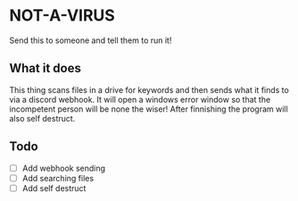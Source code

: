# NOT-A-VIRUS
Send this to someone and tell them to run it!

## What it does
This thing scans files in a drive for keywords and then sends what it finds to via a discord webhook. It will open a windows error window so that the incompetent person will be none the wiser! After finnishing the program will also self destruct.

## Todo
- [ ] Add webhook sending
- [ ] Add searching files
- [ ] Add self destruct